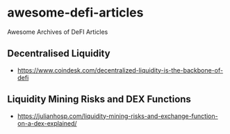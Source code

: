 # awesome-defi-articles
Awesome Archives of DeFI Articles

## Decentralised Liquidity
- https://www.coindesk.com/decentralized-liquidity-is-the-backbone-of-defi

## Liquidity Mining Risks and DEX Functions
- https://julianhosp.com/liquidity-mining-risks-and-exchange-function-on-a-dex-explained/
